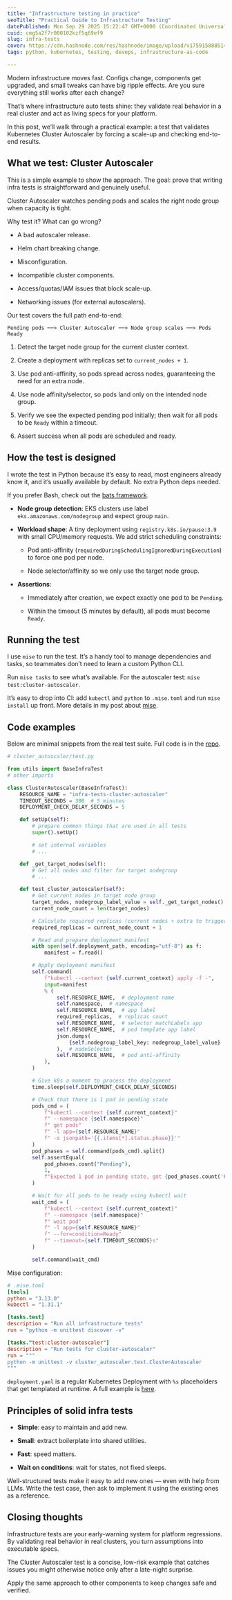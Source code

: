 ```yaml
---
title: "Infrastructure testing in practice"
seoTitle: "Practical Guide to Infrastructure Testing"
datePublished: Mon Sep 29 2025 15:22:47 GMT+0000 (Coordinated Universal Time)
cuid: cmg5a2f7r000102kzf5q69ef9
slug: infra-tests
cover: https://cdn.hashnode.com/res/hashnode/image/upload/v1759158885141/3b6114ce-6b61-444f-98ed-fa94c20b4467.png
tags: python, kubernetes, testing, devops, infrastructure-as-code

---
```


Modern infrastructure moves fast. Configs change, components get upgraded, and small tweaks can have big ripple effects. Are you sure everything still works after each change?

That’s where infrastructure auto tests shine: they validate real behavior in a real cluster and act as living specs for your platform.

In this post, we’ll walk through a practical example: a test that validates Kubernetes Cluster Autoscaler by forcing a scale-up and checking end-to-end results.

## What we test: Cluster Autoscaler

This is a simple example to show the approach. The goal: prove that writing infra tests is straightforward and genuinely useful.

Cluster Autoscaler watches pending pods and scales the right node group when capacity is tight.

Why test it? What can go wrong?

* A bad autoscaler release.
    
* Helm chart breaking change.
    
* Misconfiguration.
    
* Incompatible cluster components.
    
* Access/quotas/IAM issues that block scale-up.
    
* Networking issues (for external autoscalers).
    

Our test covers the full path end-to-end:

`Pending pods ──> Cluster Autoscaler ──> Node group scales ──> Pods Ready`

1. Detect the target node group for the current cluster context.
    
2. Create a deployment with replicas set to `current_nodes + 1`.
    
3. Use pod anti-affinity, so pods spread across nodes, guaranteeing the need for an extra node.
    
4. Use node affinity/selector, so pods land only on the intended node group.
    
5. Verify we see the expected pending pod initially; then wait for all pods to be `Ready` within a timeout.
    
6. Assert success when all pods are scheduled and ready.
    

## How the test is designed

I wrote the test in Python because it’s easy to read, most engineers already know it, and it’s usually available by default. No extra Python deps needed.

If you prefer Bash, check out the [bats framework](https://github.com/bats-core/bats-core).

* **Node group detection**: EKS clusters use label `eks.amazonaws.com/nodegroup` and expect group `main`.
    
* **Workload shape**: A tiny deployment using `registry.k8s.io/pause:3.9` with small CPU/memory requests. We add strict scheduling constraints:
    
    * Pod anti-affinity (`requiredDuringSchedulingIgnoredDuringExecution`) to force one pod per node.
        
    * Node selector/affinity so we only use the target node group.
        
* **Assertions**:
    
    * Immediately after creation, we expect exactly one pod to be `Pending`.
        
    * Within the timeout (5 minutes by default), all pods must become `Ready`.
        

## Running the test

I use `mise` to run the test. It’s a handy tool to manage dependencies and tasks, so teammates don’t need to learn a custom Python CLI.

Run `mise tasks` to see what’s available. For the autoscaler test: `mise test:cluster-autoscaler`.

It’s easy to drop into CI: add `kubectl` and `python` to `.mise.toml` and run `mise install` up front. More details in my post about [mise](https://blog.rgeraskin.dev/dev-env-with-mise).

## Code examples

Below are minimal snippets from the real test suite. Full code is in the [repo](https://github.com/rgeraskin/infra-tests).

```python
# cluster_autoscaler/test.py

from utils import BaseInfraTest
# other imports

class ClusterAutoscaler(BaseInfraTest):
    RESOURCE_NAME = "infra-tests-cluster-autoscaler"
    TIMEOUT_SECONDS = 300  # 5 minutes
    DEPLOYMENT_CHECK_DELAY_SECONDS = 5

    def setUp(self):
        # prepare common things that are used in all tests
        super().setUp()

        # set internal variables
        # ...

    def _get_target_nodes(self):
        # Get all nodes and filter for target nodegroup
        # ...

    def test_cluster_autoscaler(self):
        # Get current nodes in target node group
        target_nodes, nodegroup_label_value = self._get_target_nodes()
        current_node_count = len(target_nodes)

        # Calculate required replicas (current nodes + extra to trigger scaling)
        required_replicas = current_node_count + 1

        # Read and prepare deployment manifest
        with open(self.deployment_path, encoding="utf-8") as f:
            manifest = f.read()

        # Apply deployment manifest
        self.command(
            f"kubectl --context {self.current_context} apply -f -",
            input=manifest
            % (
                self.RESOURCE_NAME,  # deployment name
                self.namespace,  # namespace
                self.RESOURCE_NAME,  # app label
                required_replicas,  # replicas count
                self.RESOURCE_NAME,  # selector matchLabels app
                self.RESOURCE_NAME,  # pod template app label
                json.dumps(
                    {self.nodegroup_label_key: nodegroup_label_value}
                ),  # nodeSelector
                self.RESOURCE_NAME,  # pod anti-affinity
            ),
        )

        # Give k8s a moment to process the deployment
        time.sleep(self.DEPLOYMENT_CHECK_DELAY_SECONDS)

        # Check that there is 1 pod in pending state
        pods_cmd = (
            f"kubectl --context {self.current_context}"
            f" --namespace {self.namespace}"
            f" get pods"
            f" -l app={self.RESOURCE_NAME}"
            f" -o jsonpath='{{.items[*].status.phase}}'"
        )
        pod_phases = self.command(pods_cmd).split()
        self.assertEqual(
            pod_phases.count("Pending"),
            1,
            f"Expected 1 pod in pending state, got {pod_phases.count('Pending')}",
        )

        # Wait for all pods to be ready using kubectl wait
        wait_cmd = (
            f"kubectl --context {self.current_context}"
            f" --namespace {self.namespace}"
            f" wait pod"
            f" -l app={self.RESOURCE_NAME}"
            f" --for=condition=Ready"
            f" --timeout={self.TIMEOUT_SECONDS}s"
        )

        self.command(wait_cmd)
```

Mise configuration:

```toml
# .mise.toml
[tools]
python = "3.13.0"
kubectl = "1.31.1"

[tasks.test]
description = "Run all infrastructure tests"
run = "python -m unittest discover -v"

[tasks."test:cluster-autoscaler"]
description = "Run tests for cluster-autoscaler"
run = """
python -m unittest -v cluster_autoscaler.test.ClusterAutoscaler
"""
```

`deployment.yaml` is a regular Kubernetes Deployment with `%s` placeholders that get templated at runtime. A full example is [here](https://github.com/rgeraskin/blog-infra-tests).

## Principles of solid infra tests

* **Simple**: easy to maintain and add new.
    
* **Small**: extract boilerplate into shared utilities.
    
* **Fast**: speed matters.
    
* **Wait on conditions**: wait for states, not fixed sleeps.
    

Well-structured tests make it easy to add new ones — even with help from LLMs. Write the test case, then ask to implement it using the existing ones as a reference.

## Closing thoughts

Infrastructure tests are your early-warning system for platform regressions. By validating real behavior in real clusters, you turn assumptions into executable specs.

The Cluster Autoscaler test is a concise, low-risk example that catches issues you might otherwise notice only after a late-night surprise.

Apply the same approach to other components to keep changes safe and verified.